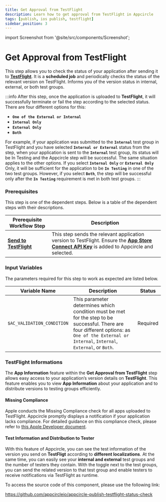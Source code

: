 ```yaml
---
title: Get Approval from TestFlight
description: Learn how to get approval from TestFlight in Appcircle
tags: [publish, ios publish, testflight]
sidebar_position: 3
---
```


import Screenshot from '@site/src/components/Screenshot';

# Get Approval from TestFlight

This step allows you to check the status of your application after sending it to [**TestFlight**](https://developer.apple.com/testflight/). It is a **scheduled job** and periodically checks the status of the relevant version on TestFlight. Informs you of the version status in internal, external, or both test groups.

:::info
After this step, once the application is uploaded to **TestFlight**, it will successfully terminate or fail the step according to the selected status. There are four different options for this:

- **`One of the External or Internal`**
- **`Internal Only`**
- **`External Only`**
- **`Both`**

For example, if your application was submitted to the **`Internal`** test group in TestFlight and you have selected **`Internal or External`** status from the step, when your application is sent to the **`Internal`** test group, its status will be In Testing and the Appcircle step will be successful. The same situation applies to the other options. If you select **`Internal Only`** or **`External Only`** Only, it will be sufficient for the application to be **`In Testing`** in one of the two test groups. However, if you select **`Both`**, the step will be successful only after the **`In Testing`** requirement is met in both test groups.
:::

### Prerequisites

This step is one of the dependent steps. Below is a table of the dependent steps with their descriptions.

| Prerequisite Workflow Step                                                                                                                  | Description                                                                                                                                                                                                                                                    |
| ------------------------------------------------------------------------------------------------------------------------------------------- | -------------------------------------------------------------------------------------------------------------------------------------------------------------------------------------------------------------------------------------------------------------- |
| [**Send to TestFlight**](https://docs.appcircle.io/publish-integrations/ios-publish-integrations/send-to-app-store#send-apps-to-testflight) | This step sends the relevant application version to TestFlight. Ensure the [**App Store Connect API Key**](https://docs.appcircle.io/account/adding-an-app-store-connect-api-key#linking-appcircle-with-app-store-connect) is added to Appcircle and selected. |

<Screenshot url='https://cdn.appcircle.io/docs/assets/BE2919-approvelTestFlight.png' />

### Input Variables

The parameters required for this step to work as expected are listed below.

<Screenshot url='https://cdn.appcircle.io/docs/assets/BE2919-approvalTestInput.png' />

| Variable Name              | Description                                                                                                                                                                                     | Status   |
| -------------------------- | ----------------------------------------------------------------------------------------------------------------------------------------------------------------------------------------------- | -------- |
| `$AC_VALIDATION_CONDITION` | This parameter determines which condition must be met for the step to be successful. There are four different options: as `One of the External or Internal`, `Internal`, `External`, or `Both`. | Required |

### TestFlight Informations

The **App Information** feature within the **Get Approval from TestFlight** step allows easy access to your application’s version details on **TestFlight**. This feature enables you to view **App Information** about your application and to distribute versions to testing groups efficiently.

#### Missing Compliance

Apple conducts the Missing Compliance check for all apps uploaded to TestFlight. Appcircle promptly displays a notification if your application lacks compliance. For detailed guidance on this compliance check, please refer to [this Apple Developer document](https://developer.apple.com/documentation/security/complying_with_encryption_export_regulations).

<Screenshot url='https://cdn.appcircle.io/docs/assets/BE3104-appInfo.png' />

#### Test Information and Distribution to Tester

With this feature of Appcircle, you can see the test information of the version you send on **TestFligt** according to **different localizations**. At the same time, you can easily see your **internal and external** test groups and the number of testers they contain. With the toggle next to the test groups, you can send the related version to that test group and enable testers to receive notifications via TestFlight as runtime.

<Screenshot url='https://cdn.appcircle.io/docs/assets/BE3104-testers.png' />

To access the source code of this component, please use the following link:

https://github.com/appcircleio/appcircle-publish-testflight-status-check
